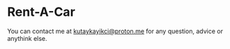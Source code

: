 # Rent-A-Car

You can contact me at kutaykayikci@proton.me for any question, advice or anythink else. 
